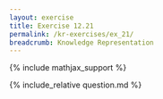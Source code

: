 ```yaml
---
layout: exercise
title: Exercise 12.21
permalink: /kr-exercises/ex_21/
breadcrumb: Knowledge Representation
---
```


{% include mathjax_support %}

<div><i class="arrow-up loader" data-chapter="kr-exercises" data-exercise="ex_21" data-rating="0"></i></div>
{% include_relative question.md %}
